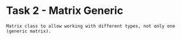# Task 2 - Matrix Generic

```
Matrix class to allow working with different types, not only one (generic matrix).
```
